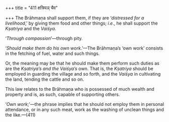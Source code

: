 +++
title = "411 क्षत्रियञ् चैव"

+++
The Brāhmaṇa shall support them, if they are ‘*distressed for a
livelihood*,’ by giving them food and other things; *i.e*., he shall
support the *Kṣatriya* and the *Vaiśya*.

‘*Through compassion*’—through pity.

‘*Should make them do his own work*.’—The Brāhmaṇa’s ‘own work’ consists
in the fetching of fuel, water and such things.

Or, the meaning may be that he should make them perform such duties as
are the *Kṣatriya’s and the Vaiśya’s* own. That is, the *Kṣatriya*
should be employed in guarding the village and so forth, and the
*Vaiśya* in cultivating the land, tending the cattle and so on.

This law relates to the Brāhmaṇa who is possessed of much wealth and
property and is, as such, capable of supporting others.

‘*Own work*;’—the phrase implies that he should not employ them in
personal attendance, or in any such meat, work as the washing of unclean
things and the like.—(411)


